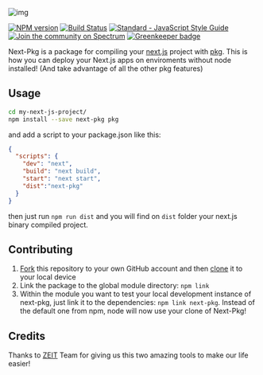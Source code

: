 ![img](https://i.imgur.com/tLIHL2S.png)

[![NPM version](https://img.shields.io/npm/v/next-pkg.svg)](https://www.npmjs.com/package/next-pkg)
[![Build Status](https://travis-ci.org/onready/next-pkg.svg?branch=master)](https://travis-ci.org/onready/next-pkg)
[![Standard - JavaScript Style Guide](https://img.shields.io/badge/code_style-standard-brightgreen.svg)](https://github.com/standard/standard)
[![Join the community on Spectrum](https://withspectrum.github.io/badge/badge.svg)](https://spectrum.chat/next-js)
[![Greenkeeper badge](https://badges.greenkeeper.io/onready/next-pkg.svg)](https://greenkeeper.io/)

Next-Pkg is a package for compiling your [next.js](https://github.com/zeit/next.js) project with [pkg](https://github.com/zeit/pkg). This is how you can deploy your Next.js apps on enviroments without node installed! (And take advantage of all the other pkg features)

## Usage

```bash
cd my-next-js-project/
npm install --save next-pkg pkg
```

and add a script to your package.json like this:

```json
{
  "scripts": {
    "dev": "next",
    "build": "next build",
    "start": "next start",
    "dist":"next-pkg"
  }
}
```

then just run `npm run dist` and you will find on `dist` folder your next.js binary compiled project.

## Contributing

1. [Fork](https://help.github.com/articles/fork-a-repo/) this repository to your own GitHub account and then [clone](https://help.github.com/articles/cloning-a-repository/) it to your local device
2. Link the package to the global module directory: `npm link`
3. Within the module you want to test your local development instance of next-pkg, just link it to the dependencies: `npm link next-pkg`. Instead of the default one from npm, node will now use your clone of Next-Pkg!

## Credits

Thanks to [ZEIT](https://zeit.co) Team for giving us this two amazing tools to make our life easier!
